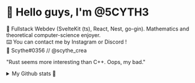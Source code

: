 # 🎐 Hello guys, I'm @5CYTH3
🔬 Fullstack Webdev (SvelteKit (ts), React, Nest, go-gin). Mathematics and theoretical computer-science enjoyer.<br>
⌨️ You can contact me by Instagram or Discord !<br>
📡 Scythe#0356 // @scythe_crea

"Rust seems more interesting than C++. Oops, my bad."

<details>
  <summary>My Github stats 🚀</summary>
  <div>
    <img src="https://github-readme-stats.vercel.app/api/top-langs/?username=5CYTH3&layout=compact&theme=ayu-mirage">
    <img src="https://github-readme-stats.vercel.app/api?username=5cyth3&theme=ayu-mirage&show_icons=true&count_private=true&hide_border=true" />
  </div>  
</details>
